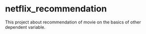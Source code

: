 # netflix_recommendation
This project about recommendation of movie on the basics of other dependent variable.
